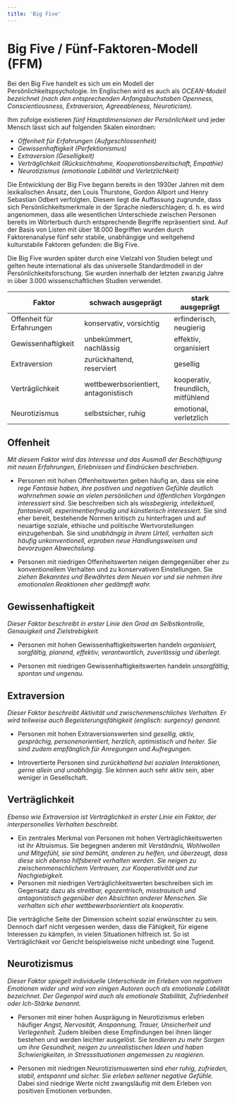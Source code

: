 ```yaml
---
title: 'Big Five'
---
```


<infoBox>

# Big Five / Fünf-Faktoren-Modell (FFM)

Bei den Big Five handelt es sich um ein Modell der Persönlichkeitspsychologie. Im Englischen wird es auch als *OCEAN-Modell bezeichnet (nach den entsprechenden Anfangsbuchstaben Openness, Conscientiousness, Extraversion, Agreeableness, Neuroticism).*

Ihm zufolge existieren *fünf Hauptdimensionen der Persönlichkeit* und jeder Mensch lässt sich auf folgenden Skalen einordnen:

- *Offenheit für Erfahrungen (Aufgeschlossenheit)*
- *Gewissenhaftigkeit (Perfektionismus)*
- *Extraversion (Geselligkeit)*
- *Verträglichkeit (Rücksichtnahme, Kooperationsbereitschaft, Empathie)*
- *Neurotizismus (emotionale Labilität und Verletzlichkeit)*

</infoBox>

Die Entwicklung der Big Five begann bereits in den 1930er Jahren mit dem lexikalischen Ansatz, den Louis Thurstone, Gordon Allport und Henry Sebastian Odbert verfolgten. Diesem liegt die Auffassung zugrunde, dass sich Persönlichkeitsmerkmale in der Sprache niederschlagen; d. h. es wird angenommen, dass alle wesentlichen Unterschiede zwischen Personen bereits im Wörterbuch durch entsprechende Begriffe repräsentiert sind. Auf der Basis von Listen mit über 18.000 Begriffen wurden durch Faktorenanalyse fünf sehr stabile, unabhängige und weitgehend kulturstabile Faktoren gefunden: die Big Five.

Die Big Five wurden später durch eine Vielzahl von Studien belegt und gelten heute international als das universelle Standardmodell in der Persönlichkeitsforschung. Sie wurden innerhalb der letzten zwanzig Jahre in über 3.000 wissenschaftlichen Studien verwendet.

Faktor | schwach ausgeprägt | stark ausgeprägt
--- | --- | ---
Offenheit für Erfahrungen	| konservativ, vorsichtig |	erfinderisch, neugierig
Gewissenhaftigkeit | unbekümmert, nachlässig |	effektiv, organisiert
Extraversion |zurückhaltend, reserviert	| gesellig
Verträglichkeit	| wettbewerbsorientiert, antagonistisch	| kooperativ, freundlich, mitfühlend
Neurotizismus |	selbstsicher, ruhig	| emotional, verletzlich

<newSection title="Offenheit">

## Offenheit

*Mit diesem Faktor wird das Interesse und das Ausmaß der Beschäftigung mit neuen Erfahrungen, Erlebnissen und Eindrücken beschrieben.*

- Personen mit hohen Offenheitswerten geben häufig an, dass sie eine *rege Fantasie haben, ihre positiven und negativen Gefühle deutlich wahrnehmen sowie an vielen persönlichen und öffentlichen Vorgängen interessiert sind.* Sie beschreiben sich als *wissbegierig, intellektuell, fantasievoll, experimentierfreudig und künstlerisch interessiert.* Sie sind eher bereit, bestehende Normen kritisch zu hinterfragen und auf neuartige soziale, ethische und politische Wertvorstellungen einzugehenbah. Sie sind *unabhängig in ihrem Urteil, verhalten sich häufig unkonventionell, erproben neue Handlungsweisen und bevorzugen Abwechslung.*

- Personen mit niedrigen Offenheitswerten neigen demgegenüber eher zu konventionellem Verhalten und zu konservativen Einstellungen. Sie *ziehen Bekanntes und Bewährtes dem Neuen vor und sie nehmen ihre emotionalen Reaktionen eher gedämpft wahr.*

</newSection>

<newSection title="Gewissenhaftigkeit">

## Gewissenhaftigkeit

*Dieser Faktor beschreibt in erster Linie den Grad an Selbstkontrolle, Genauigkeit und Zielstrebigkeit.*

- Personen mit hohen Gewissenhaftigkeitswerten handeln *organisiert, sorgfältig, planend, effektiv, verantwortlich, zuverlässig und überlegt.*

- Personen mit niedrigen Gewissenhaftigkeitswerten handeln *unsorgfältig, spontan und ungenau.*

</newSection>

<newSection title="Extraversion">

## Extraversion

*Dieser Faktor beschreibt Aktivität und zwischenmenschliches Verhalten. Er wird teilweise auch Begeisterungsfähigkeit (englisch: surgency) genannt.*

- Personen mit hohen Extraversionswerten sind *gesellig, aktiv, gesprächig, personenorientiert, herzlich, optimistisch und heiter. Sie sind zudem empfänglich für Anregungen und Aufregungen.*

- Introvertierte Personen sind *zurückhaltend bei sozialen Interaktionen, gerne allein und unabhängig.* Sie können auch sehr aktiv sein, aber weniger in Gesellschaft.

</newSection>

<newSection title="Verträglichkeit">

## Verträglichkeit

*Ebenso wie Extraversion ist Verträglichkeit in erster Linie ein Faktor, der interpersonelles Verhalten beschreibt.*

- Ein zentrales Merkmal von Personen mit hohen Verträglichkeitswerten ist ihr Altruismus. Sie begegnen anderen mit *Verständnis, Wohlwollen und Mitgefühl, sie sind bemüht, anderen zu helfen, und überzeugt, dass diese sich ebenso hilfsbereit verhalten werden. Sie neigen zu zwischenmenschlichem Vertrauen, zur Kooperativität und zur Nachgiebigkeit.*
- Personen mit niedrigen Verträglichkeitswerten beschreiben sich im Gegensatz dazu als *streitbar, egozentrisch, misstrauisch und antagonistisch gegenüber den Absichten anderer Menschen. Sie verhalten sich eher wettbewerbsorientiert als kooperativ.*

Die verträgliche Seite der Dimension scheint sozial erwünschter zu sein. Dennoch darf nicht vergessen werden, dass die Fähigkeit, für eigene Interessen zu kämpfen, in vielen Situationen hilfreich ist. So ist Verträglichkeit vor Gericht beispielsweise nicht unbedingt eine Tugend.

</newSection>

<newSection title="Neurotizismus">

## Neurotizismus

*Dieser Faktor spiegelt individuelle Unterschiede im Erleben von negativen Emotionen wider und wird von einigen Autoren auch als emotionale Labilität bezeichnet. Der Gegenpol wird auch als emotionale Stabilität, Zufriedenheit oder Ich-Stärke benannt.*

- Personen mit einer hohen Ausprägung in Neurotizismus erleben häufiger *Angst, Nervosität, Anspannung, Trauer, Unsicherheit und Verlegenheit.* Zudem bleiben diese Empfindungen bei ihnen länger bestehen und werden leichter ausgelöst. Sie *tendieren zu mehr Sorgen um ihre Gesundheit, neigen zu unrealistischen Ideen und haben Schwierigkeiten, in Stresssituationen angemessen zu reagieren.*

- Personen mit niedrigen Neurotizismuswerten sind *eher ruhig, zufrieden, stabil, entspannt und sicher. Sie erleben seltener negative Gefühle.* Dabei sind niedrige Werte nicht zwangsläufig mit dem Erleben von positiven Emotionen verbunden.

</newSection>